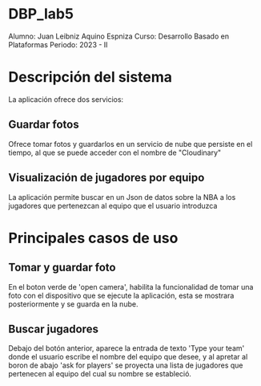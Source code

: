 # DBP_lab5
Alumno: Juan Leibniz Aquino Espniza
Curso: Desarrollo Basado en Plataformas
Periodo: 2023 - II

# Descripción del sistema 
La aplicación ofrece dos servicios:
## Guardar fotos
Ofrece tomar fotos y guardarlos en un servicio de nube que persiste en el tiempo, al que se puede acceder con el nombre de "Cloudinary"
## Visualización de jugadores por equipo
La aplicación permite buscar en un Json de datos sobre la NBA a los jugadores que pertenezcan al equipo que el usuario introduzca
# Principales casos de uso
## Tomar y guardar foto
En el boton verde de 'open camera', habilita la funcionalidad de tomar una foto con el dispositivo que se ejecute la aplicación, esta se mostrara posteriormente y se guarda en la nube.
## Buscar jugadores
Debajo del botón anterior, aparece la entrada de texto 'Type your team' donde el usuario escribe el nombre del equipo que desee, y al apretar al boron de abajo 'ask for players' se proyecta una lista de jugadores que pertenecen al equipo del cual su nombre se estableció.
